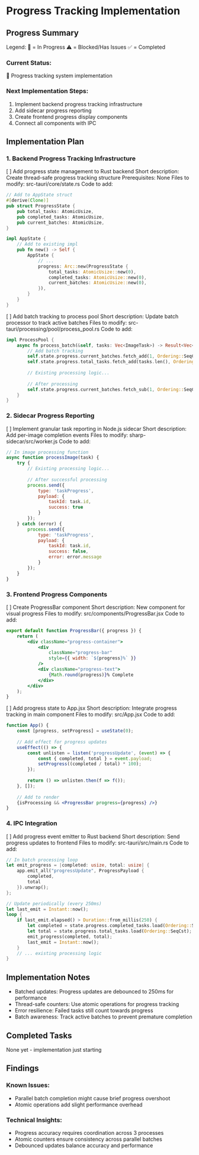 # Progress Tracking Implementation

## Progress Summary

Legend:
🔄 = In Progress
⚠️ = Blocked/Has Issues
✅ = Completed

### Current Status:
🔄 Progress tracking system implementation

### Next Implementation Steps:
1. Implement backend progress tracking infrastructure
2. Add sidecar progress reporting
3. Create frontend progress display components
4. Connect all components with IPC

## Implementation Plan

### 1. Backend Progress Tracking Infrastructure

[ ] Add progress state management to Rust backend
   Short description: Create thread-safe progress tracking structure
   Prerequisites: None
   Files to modify: src-tauri/core/state.rs
   Code to add:
   ````rust:src-tauri/core/state.rs
   // Add to AppState struct
   #[derive(Clone)]
   pub struct ProgressState {
       pub total_tasks: AtomicUsize,
       pub completed_tasks: AtomicUsize,
       pub current_batches: AtomicUsize,
   }

   impl AppState {
       // Add to existing impl
       pub fn new() -> Self {
           AppState {
               // ...
               progress: Arc::new(ProgressState {
                   total_tasks: AtomicUsize::new(0),
                   completed_tasks: AtomicUsize::new(0),
                   current_batches: AtomicUsize::new(0),
               }),
           }
       }
   }
   ````

[ ] Add batch tracking to process pool
   Short description: Update batch processor to track active batches
   Files to modify: src-tauri/processing/pool/process_pool.rs
   Code to add:
   ````rust:src-tauri/processing/pool/process_pool.rs
   impl ProcessPool {
       async fn process_batch(&self, tasks: Vec<ImageTask>) -> Result<Vec<OptimizationResult>> {
           // Add batch tracking
           self.state.progress.current_batches.fetch_add(1, Ordering::SeqCst);
           self.state.progress.total_tasks.fetch_add(tasks.len(), Ordering::SeqCst);
           
           // Existing processing logic...
           
           // After processing
           self.state.progress.current_batches.fetch_sub(1, Ordering::SeqCst);
       }
   }
   ````

### 2. Sidecar Progress Reporting

[ ] Implement granular task reporting in Node.js sidecar
   Short description: Add per-image completion events
   Files to modify: sharp-sidecar/src/worker.js
   Code to add:
   ````javascript:sharp-sidecar/src/worker.js
   // In image processing function
   async function processImage(task) {
       try {
           // Existing processing logic...
           
           // After successful processing
           process.send({
               type: 'taskProgress',
               payload: {
                   taskId: task.id,
                   success: true
               }
           });
       } catch (error) {
           process.send({
               type: 'taskProgress',
               payload: {
                   taskId: task.id,
                   success: false,
                   error: error.message
               }
           });
       }
   }
   ````

### 3. Frontend Progress Components

[ ] Create ProgressBar component
   Short description: New component for visual progress
   Files to modify: src/components/ProgressBar.jsx
   Code to add:
   ````javascript:src/components/ProgressBar.jsx
   export default function ProgressBar({ progress }) {
       return (
           <div className="progress-container">
               <div 
                   className="progress-bar" 
                   style={{ width: `${progress}%` }}
               />
               <div className="progress-text">
                   {Math.round(progress)}% Complete
               </div>
           </div>
       );
   }
   ````

[ ] Add progress state to App.jsx
   Short description: Integrate progress tracking in main component
   Files to modify: src/App.jsx
   Code to add:
   ````javascript:src/App.jsx
   function App() {
       const [progress, setProgress] = useState(0);
       
       // Add effect for progress updates
       useEffect(() => {
           const unlisten = listen('progressUpdate', (event) => {
               const { completed, total } = event.payload;
               setProgress((completed / total) * 100);
           });
           
           return () => unlisten.then(f => f());
       }, []);
       
       // Add to render
       {isProcessing && <ProgressBar progress={progress} />}
   }
   ````

### 4. IPC Integration

[ ] Add progress event emitter to Rust backend
   Short description: Send progress updates to frontend
   Files to modify: src-tauri/src/main.rs
   Code to add:
   ````rust:src-tauri/src/main.rs
   // In batch processing loop
   let emit_progress = |completed: usize, total: usize| {
       app.emit_all("progressUpdate", ProgressPayload {
           completed,
           total
       }).unwrap();
   };

   // Update periodically (every 250ms)
   let last_emit = Instant::now();
   loop {
       if last_emit.elapsed() > Duration::from_millis(250) {
           let completed = state.progress.completed_tasks.load(Ordering::SeqCst);
           let total = state.progress.total_tasks.load(Ordering::SeqCst);
           emit_progress(completed, total);
           last_emit = Instant::now();
       }
       // ... existing processing logic
   }
   ````

## Implementation Notes

- Batched updates: Progress updates are debounced to 250ms for performance
- Thread-safe counters: Use atomic operations for progress tracking
- Error resilience: Failed tasks still count towards progress
- Batch awareness: Track active batches to prevent premature completion

## Completed Tasks

None yet - implementation just starting

## Findings

### Known Issues:
- Parallel batch completion might cause brief progress overshoot
- Atomic operations add slight performance overhead

### Technical Insights:
- Progress accuracy requires coordination across 3 processes
- Atomic counters ensure consistency across parallel batches
- Debounced updates balance accuracy and performance